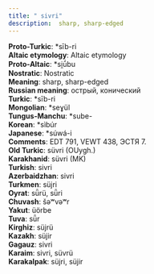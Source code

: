 ```yaml
---
title: " sivri"
description:  sharp, sharp-edged
---
```


<strong>Proto-Turkic</strong>:  *sīb-ri<br>
<strong>Altaic etymology</strong>:  Altaic etymology<br>
<strong> Proto-Altaic</strong>:  *si̯ū́bu<br>
<strong>Nostratic</strong>:  Nostratic<br>
<strong>Meaning</strong>:  sharp, sharp-edged<br>
<strong>Russian meaning</strong>:  острый, конический<br>
<strong>Turkic</strong>:  *sīb-ri<br>
<strong>Mongolian</strong>:  *seɣül<br>
<strong>Tungus-Manchu</strong>:  *sube-<br>
<strong>Korean</strong>:  *sìbúr<br>
<strong>Japanese</strong>:  *súwá-i<br>
<strong>Comments</strong>:  EDT 791, VEWT 438, ЭСТЯ 7.<br>
<strong>Old Turkic</strong>:  süvri (OUygh.)<br>
<strong>Karakhanid</strong>:  süvri (MK)<br>
<strong>Turkish</strong>:  sivri<br>
<strong>Azerbaidzhan</strong>:  sivri<br>
<strong>Turkmen</strong>:  süjri<br>
<strong>Oyrat</strong>:  sǖrü, sǖri<br>
<strong>Chuvash</strong>:  šǝʷvǝʷr<br>
<strong>Yakut</strong>:  üörbe<br>
<strong>Tuva</strong>:  sǖr<br>
<strong>Kirghiz</strong>:  süjrü<br>
<strong>Kazakh</strong>:  süjir<br>
<strong>Gagauz</strong>:  sivri<br>
<strong>Karaim</strong>:  sivri, süvrü<br>
<strong>Karakalpak</strong>:  süjri, süjir<br>


